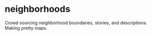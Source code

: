neighborhoods
=============

Crowd sourcing neighborhood boundaries, stories, and descriptions. Making pretty maps.
